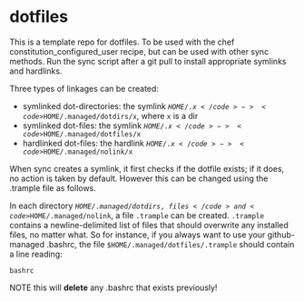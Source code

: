 dotfiles
========

This is a template repo for dotfiles. To be used with the chef
constitution_configured_user recipe, but can be used with other
sync methods. Run the sync script after a git pull to install
appropriate symlinks and hardlinks.

Three types of linkages can be created:
*  symlinked dot-directories: the symlink <code>$HOME/.x</code> -> <code>$HOME/.managed/dotdirs/x</code>, where <code>x</code> is a dir
*  symlinked dot-files: the symlink <code>$HOME/.x</code> -> <code>$HOME/.managed/dotfiles/x</code>
*  hardlinked dot-files: the hardlink <code>$HOME/.x</code> -> <code>$HOME/.managed/nolink/x</code>

When sync creates a symlink, it first checks if the dotfile exists; if it does, no action is taken
by default. However this can be changed using the .trample file as follows.

In each directory <code>$HOME/.managed/dot{dirs,files}</code> and <code>$HOME/.managed/nolink</code>, a file <code>.trample</code> can
be created. <code>.trample</code> contains a newline-delimited list of files that should overwrite any installed
files, no matter what. So for instance, if you always want to use your github-managed .bashrc, the
file <code>$HOME/.managed/dotfiles/.trample</code> should contain a line reading:

    bashrc

NOTE this will **delete** any .bashrc that exists previously!